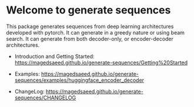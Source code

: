 # Welcome to generate sequences

This package generates sequences from deep learning architectures developed with pytorch. It can generate in a greedy nature or using beam search. It can generate from both decoder-only, or encoder-decoder architectures.


- Introduction and Getting Started: <https://magedsaeed.github.io/generate-sequences/Getting%20Started>

- Examples: <https://magedsaeed.github.io/generate-sequences/examples/huggingface_encoder_decoder>

- ChangeLog: <https://magedsaeed.github.io/generate-sequences/CHANGELOG>